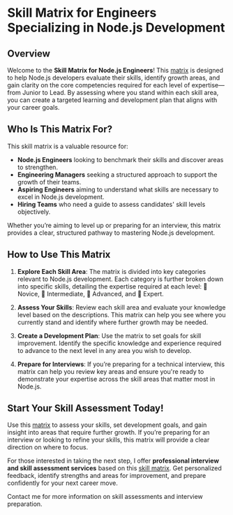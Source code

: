 # Skill Matrix for Engineers Specializing in Node.js Development

## Overview

Welcome to the **Skill Matrix for Node.js Engineers**! This [matrix](./matrix.md) is designed to help Node.js developers evaluate their skills, identify growth areas, and gain clarity on the core competencies required for each level of expertise—from Junior to Lead. By assessing where you stand within each skill area, you can create a targeted learning and development plan that aligns with your career goals.

## Who Is This Matrix For?

This skill matrix is a valuable resource for:
- **Node.js Engineers** looking to benchmark their skills and discover areas to strengthen.
- **Engineering Managers** seeking a structured approach to support the growth of their teams.
- **Aspiring Engineers** aiming to understand what skills are necessary to excel in Node.js development.
- **Hiring Teams** who need a guide to assess candidates' skill levels objectively.

Whether you’re aiming to level up or preparing for an interview, this matrix provides a clear, structured pathway to mastering Node.js development.

## How to Use This Matrix

1. **Explore Each Skill Area**: The matrix is divided into key categories relevant to Node.js development. Each category is further broken down into specific skills, detailing the expertise required at each level: 🌱 Novice, 🌿 Intermediate, 🌳 Advanced, and 🚀 Expert.

2. **Assess Your Skills**: Review each skill area and evaluate your knowledge level based on the descriptions. This matrix can help you see where you currently stand and identify where further growth may be needed.

3. **Create a Development Plan**: Use the matrix to set goals for skill improvement. Identify the specific knowledge and experience required to advance to the next level in any area you wish to develop.

4. **Prepare for Interviews**: If you’re preparing for a technical interview, this matrix can help you review key areas and ensure you're ready to demonstrate your expertise across the skill areas that matter most in Node.js.

## Start Your Skill Assessment Today!

Use this [matrix](./matrix.md) to assess your skills, set development goals, and gain insight into areas that require further growth. If you’re preparing for an interview or looking to refine your skills, this matrix will provide a clear direction on where to focus.

For those interested in taking the next step, I offer **professional interview and skill assessment services** based on this [skill matrix](./matrix.md). Get personalized feedback, identify strengths and areas for improvement, and prepare confidently for your next career move. 

Contact me for more information on skill assessments and interview preparation.